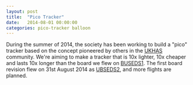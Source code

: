 ```yaml
---
layout: post
title:  "Pico Tracker"
date:   2014-08-01 00:00:00
categories: pico-tracker balloon
---
```


During the summer of 2014, the society has been working to build a "pico" tracker based on the concept pioneered by others in the [UKHAS](http://ukhas.org.uk) community. We're aiming to make a tracker that is 10x lighter, 10x cheaper and lasts 10x longer than the board we flew on [BUSEDS1](/balloon/2014/06/15/hab-launch.html). The first board revision flew on 31st August 2014 as [UBSEDS2](pico-tracker/balloon/launch/2014/08/31/ubseds2.html), and more flights are planned.
 
<!--more-->

